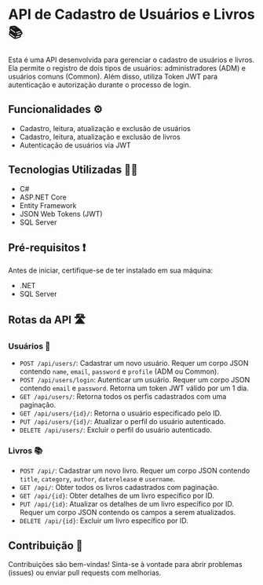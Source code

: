 # API de Cadastro de Usuários e Livros 📚

Esta é uma API desenvolvida para gerenciar o cadastro de usuários e livros. Ela permite o registro de dois tipos de usuários: administradores (ADM) e usuários comuns (Common). Além disso, utiliza Token JWT para autenticação e autorização durante o processo de login.

## Funcionalidades ⚙️

- Cadastro, leitura, atualização e exclusão de usuários
- Cadastro, leitura, atualização e exclusão de livros
- Autenticação de usuários via JWT

## Tecnologias Utilizadas 🧑‍💻

- C#
- ASP.NET Core
- Entity Framework
- JSON Web Tokens (JWT)
- SQL Server

## Pré-requisitos ❗

Antes de iniciar, certifique-se de ter instalado em sua máquina:

- .NET
- SQL Server

## Rotas da API 🛣️

### Usuários 👤

- `POST /api/users/`: Cadastrar um novo usuário. Requer um corpo JSON contendo `name`, `email`, `password` e `profile` (ADM ou Common).
- `POST /api/users/login`: Autenticar um usuário. Requer um corpo JSON contendo `email` e `password`. Retorna um token JWT válido por um 1 dia.
- `GET /api/users/`: Retorna todos os perfis cadastrados com uma paginação.
- `GET /api/users/{id}/`: Retorna o usuário especificado pelo ID.
- `PUT /api/users/{id}/`: Atualizar o perfil do usuário autenticado.
- `DELETE /api/users/`: Excluir o perfil do usuário autenticado.
### Livros 📚

- `POST /api/`: Cadastrar um novo livro. Requer um corpo JSON contendo `title`, `category`, `author`, `daterelease` e `username`.
- `GET /api/`: Obter todos os livros cadastrados com paginação.
- `GET /api/{id}`: Obter detalhes de um livro específico por ID.
- `PUT /api/{id}`: Atualizar os detalhes de um livro específico por ID. Requer um corpo JSON contendo os campos a serem atualizados.
- `DELETE /api/{id}`: Excluir um livro específico por ID.

## Contribuição 🤝

Contribuições são bem-vindas! Sinta-se à vontade para abrir problemas (issues) ou enviar pull requests com melhorias.

